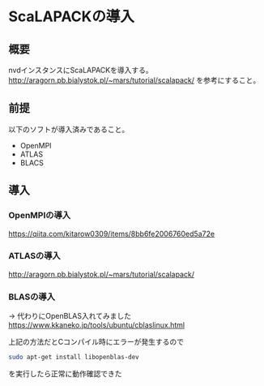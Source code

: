 # ScaLAPACKの導入
## 概要
nvdインスタンスにScaLAPACKを導入する。
http://aragorn.pb.bialystok.pl/~mars/tutorial/scalapack/
を参考にすること。

## 前提
以下のソフトが導入済みであること。
- OpenMPI
- ATLAS
- BLACS

## 導入
### OpenMPIの導入
https://qiita.com/kitarow0309/items/8bb6fe2006760ed5a72e

### ATLASの導入
http://aragorn.pb.bialystok.pl/~mars/tutorial/scalapack/

### BLASの導入
-> 代わりにOpenBLAS入れてみました
https://www.kkaneko.jp/tools/ubuntu/cblaslinux.html

上記の方法だとCコンパイル時にエラーが発生するので
```bash
sudo apt-get install libopenblas-dev
```
を実行したら正常に動作確認できた
